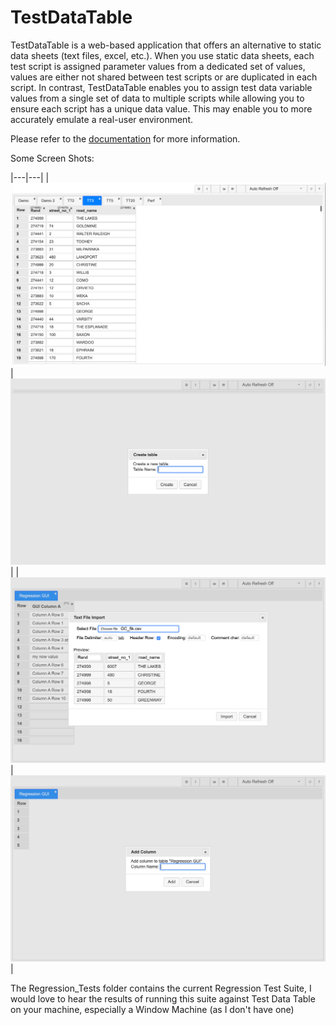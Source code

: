 
# TestDataTable

TestDataTable is a web-based application that offers an alternative to static data sheets (text files, excel, etc.). When you use static data sheets, each test script is assigned parameter values from a dedicated set of values, values are either  not shared between test scripts or are duplicated in each script. In contrast, TestDataTable enables you to assign test data variable values from a single set of data to multiple scripts while allowing you to ensure each script has a unique data value. This may enable you to more accurately emulate a real-user environment.

Please refer to the [documentation](Doc/Index.md) for more information.

Some Screen Shots:

|---|---|
|![Main Page In Use](Doc/Images/v0.2.0-MainPageInUseBig.png)|![Create Table](Doc/Images/v0.2.0-CreateTable.png)|
|![Import File](Doc/Images/v0.2.0-ImportSelectFile.png)|![Add Column](Doc/Images/v0.2.0-AddColumn.png)|



The Regression_Tests folder contains the current Regression Test Suite, I would love to hear the results of running this suite against Test Data Table on your machine, especially a Window Machine (as I don't have one)

